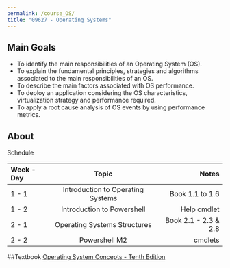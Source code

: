 ```yaml
---
permalink: /course_OS/
title: "09627 - Operating Systems"
---
```

## Main Goals

- To identify the main responsibilities of an Operating System (OS). 
- To explain the fundamental principles, strategies and algorithms associated to the main responsibilities of an OS.
- To describe the main factors associated with OS performance. 
- To deploy an application considering the OS characteristics, virtualization strategy and performance required.
- To apply a root cause analysis of OS events by using performance metrics.

## About
Schedule

| Week - Day      | Topic | Notes     |
| :---        |    :----:   |          ---: |
| 1 - 1   | Introduction to Operating Systems | Book 1.1 to 1.6   |
| 1 - 2   | Introduction to Powershell        | Help cmdlet      |
| 2 - 1   | Operating Systems Structures| Book 2.1 - 2.3 & 2.8   |
| 2 - 2   | Powershell M2       | cmdlets      |

##Textbook
[Operating System Concepts - Tenth Edition](https://www.os-book.com/OS10/index.html)